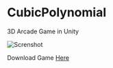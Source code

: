 # CubicPolynomial
3D Arcade Game in Unity

![Screnshot](cubic3.jpg)

Download Game [Here](https://drive.google.com/open?id=1GBiaNGgN0pb5fhssFmJmzoiNAUD8CcWk)

